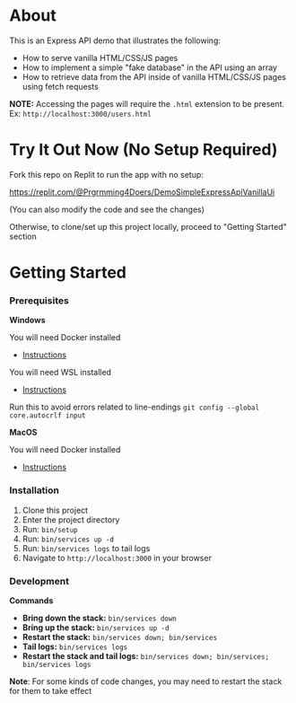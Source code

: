 # About

This is an Express API demo that illustrates the following:
- How to serve vanilla HTML/CSS/JS pages
- How to implement a simple "fake database" in the API using an array
- How to retrieve data from the API inside of vanilla HTML/CSS/JS pages using fetch requests

**NOTE:** Accessing the pages will require the `.html` extension to be present. Ex: `http://localhost:3000/users.html`


# Try It Out Now (No Setup Required)

Fork this repo on Replit to run the app with no setup:

https://replit.com/@Prgrmming4Doers/DemoSimpleExpressApiVanillaUi

(You can also modify the code and see the changes)

Otherwise, to clone/set up this project locally, proceed to "Getting Started" section


# Getting Started

### Prerequisites

**Windows**

You will need Docker installed
- [Instructions](https://learn.microsoft.com/en-us/windows/wsl/install#install-wsl-command)

You will need WSL installed
- [Instructions](https://docs.docker.com/desktop/install/windows-install)

Run this to avoid errors related to line-endings
`git config --global core.autocrlf input`

**MacOS**

You will need Docker installed
- [Instructions](https://docs.docker.com/desktop/install/mac-install)


### Installation

1. Clone this project
1. Enter the project directory
1. Run: `bin/setup`
1. Run: `bin/services up -d`
1. Run: `bin/services logs` to tail logs
1. Navigate to `http://localhost:3000` in your browser


### Development

**Commands**
- **Bring down the stack:** `bin/services down`
- **Bring up the stack:** `bin/services up -d`
- **Restart the stack:** `bin/services down; bin/services`
- **Tail logs:** `bin/services logs`
- **Restart the stack and tail logs:** `bin/services down; bin/services; bin/services logs`

**Note**: For some kinds of code changes, you may need to restart the stack for them to take effect
